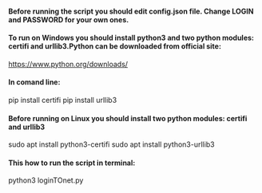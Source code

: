#### Before running the script you should edit config.json file. Change LOGIN and PASSWORD for your own ones.
#### To run on Windows you should install python3 and two python modules: certifi and urllib3.Python can be downloaded from official site:
https://www.python.org/downloads/

#### In comand line:

pip install certifi
pip install urllib3

#### Before running on Linux you should install two python modules: certifi and urllib3

sudo apt install python3-certifi
sudo apt install python3-urllib3

#### This how to run the script in terminal:

python3 loginTOnet.py
